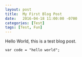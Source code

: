 ```yaml
---
layout: post
title:  My First Blog Post
date:   2016-04-18 11:00:00 -0700
categories: [Test]
tags: [Test, Fun]
---
```

Hello World, this is a test blog post.

```
var code = "hello world";
```